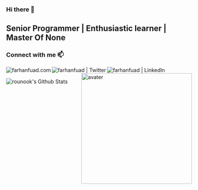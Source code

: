 
### Hi there 👋
## Senior Programmer | Enthusiastic learner | Master Of None

### Connect with me 📫
[<img align="left" alt="farhanfuad.com" src="https://github.com/rounook/Repository_Images/blob/master/profile_3232.png" />][website]
[<img align="left" alt="farhanfuad | Twitter" src="https://github.com/rounook/Repository_Images/blob/master/twitter_32x32.png" />][twitter]
[<img align="left" alt="farhanfuad | LinkedIn" src="https://github.com/rounook/Repository_Images/blob/master/linkedin_32x32.png" />][linkedin]
[<img align="right" alt="avater" height="300px" width="300px" src="https://github.com/rounook/Repository_Images/blob/master/Server_avater.png" />][website]
<br />

<img align="left" alt="rounook's Github Stats" src="https://github-readme-stats.codestackr.vercel.app/api?username=rounook&show_icons=true&hide_border=true" />


[website]: https://farhanfuad.com
[twitter]: https://twitter.com/Roonok1
[linkedin]: https://www.linkedin.com/in/roonok/
